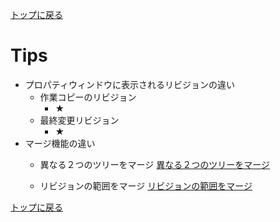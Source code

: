 [トップに戻る](../index.md)

# Tips

- プロパティウィンドウに表示されるリビジョンの違い
	- 作業コピーのリビジョン
		- ★
	- 最終変更リビジョン
		- ★
- マージ機能の違い
	- 異なる２つのツリーをマージ
		[異なる２つのツリーをマージ](異なる２つのツリーをマージ.jpg)
	
	- リビジョンの範囲をマージ
		[リビジョンの範囲をマージ](リビジョンの範囲をマージ.jpg)
	

[トップに戻る](../index.md)
